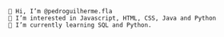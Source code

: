 

    👋 Hi, I’m @pedroguilherme.fla
    👀 I’m interested in Javascript, HTML, CSS, Java and Python
    🌱 I’m currently learning SQL and Python.
